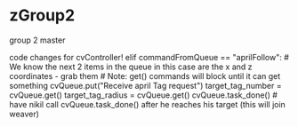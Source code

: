 # zGroup2
group 2 master


code changes for cvController!
elif commandFromQueue == "aprilFollow":
                # We know the next 2 items in the queue in this case are the x and z coordinates  - grab them
                # Note: get() commands will block until it can get something
                cvQueue.put("Receive april Tag request")
                target_tag_number = cvQueue.get()
                target_tag_radius = cvQueue.get()
                cvQueue.task_done()
                # have nikil call cvQueue.task_done() after he reaches his target (this will join weaver)